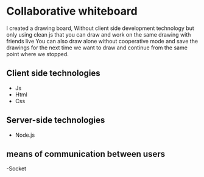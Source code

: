 # Collaborative whiteboard

I created a drawing board,
Without client side development technology but only using clean js
that you can draw and work on the same drawing with friends live
You can also draw alone without cooperative mode and save the drawings for the next time we want to draw and continue from the same point where we stopped.

## Client side technologies
- Js
- Html
- Css
## Server-side technologies
- Node.js

## means of communication between users
-Socket

